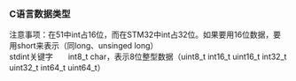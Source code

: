 ### C语言数据类型     
注意事项：在51中int占16位，而在STM32中int占32位。如果要用16位数据，要用short来表示（同long、unsinged long）  
stdint关键字       
int8_t char，表示8位整型数据（uint8_t int16_t uint16_t int32_t uint32_t int64_t uint64_t）           

